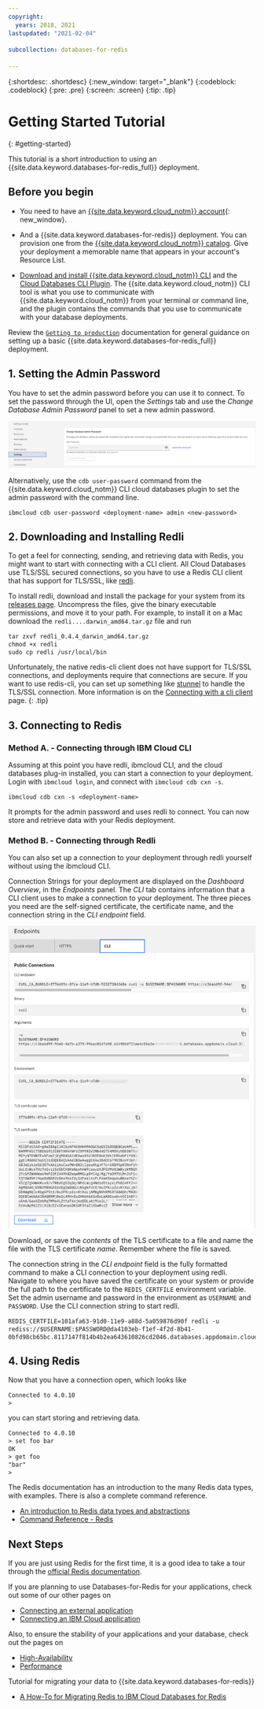 ```yaml
---
copyright:
  years: 2018, 2021
lastupdated: "2021-02-04"

subcollection: databases-for-redis

---
```


{:shortdesc: .shortdesc}
{:new_window: target="_blank"}
{:codeblock: .codeblock}
{:pre: .pre}
{:screen: .screen}
{:tip: .tip}


# Getting Started Tutorial
{: #getting-started}

This tutorial is a short introduction to using an {{site.data.keyword.databases-for-redis_full}} deployment.

## Before you begin

- You need to have an [{{site.data.keyword.cloud_notm}} account](https://ibm.biz/databases-for-redis-signup){: new_window}.

- And a {{site.data.keyword.databases-for-redis}} deployment. You can provision one from the [{{site.data.keyword.cloud_notm}} catalog](https://cloud.ibm.com/catalog/databases-for-redis/). Give your deployment a memorable name that appears in your account's Resource List.

- [Download and install {{site.data.keyword.cloud_notm}} CLI](/docs/cli?topic=cli-install-ibmcloud-cli) and the [Cloud Databases CLI Plugin](/docs/databases-cli-plugin?topic=databases-cli-plugin-cdb-reference). The {{site.data.keyword.cloud_notm}} CLI tool is what you use to communicate with {{site.data.keyword.cloud_notm}} from your terminal or command line, and the plugin contains the commands that you use to communicate with your database deployments.

Review the [`Getting to production`](/docs/cloud-databases?topic=cloud-databases-best-practices) documentation for general guidance on setting up a basic {{site.data.keyword.databases-for-redis_full}} deployment.

## 1. Setting the Admin Password

You have to set the admin password before you can use it to connect. To set the password through the UI, open the _Settings_ tab and use the _Change Database Admin Password_ panel to set a new admin password.

![The Change Database Admin Password Panel in _Settings_](images/settings-admin-password.png)

Alternatively, use the `cdb user-password` command from the {{site.data.keyword.cloud_notm}} CLI cloud databases plugin to set the admin password with the command line.
```
ibmcloud cdb user-password <deployment-name> admin <new-password>
```

## 2. Downloading and Installing Redli

To get a feel for connecting, sending, and retrieving data with Redis, you might want to start with connecting with a CLI client. All Cloud Databases use TLS/SSL secured connections, so you have to use a Redis CLI client that has support for TLS/SSL, like [redli](https://github.com/IBM-Cloud/redli).

To install redli, download and install the package for your system from its [releases page](https://github.com/IBM-Cloud/redli/releases). Uncompress the files, give the binary executable permissions, and move it to your path. For example, to install it on a Mac download the `redli....darwin_amd64.tar.gz` file and run
```
tar zxvf redli_0.4.4_darwin_amd64.tar.gz
chmod +x redli
sudo cp redli /usr/local/bin
```

Unfortunately, the native redis-cli client does not have support for TLS/SSL connections, and deployments require that  connections are secure. If you want to use redis-cli, you can set up something like [stunnel](https://www.stunnel.org/index.html) to handle the TLS/SSL connection. More information is on the [Connecting with a cli client](/docs/databases-for-redis?topic=databases-for-redis-connecting-cli-client#connecting-with-redis-cli) page.
{: .tip}

## 3. Connecting to Redis

### Method A. - Connecting through IBM Cloud CLI

Assuming at this point you have redli, ibmcloud CLI, and the cloud databases plug-in installed, you can start a connection to your deployment. Login with `ibmcloud login`, and connect with `ibmcloud cdb cxn -s`.
```
ibmcloud cdb cxn -s <deployment-name>
```
It prompts for the admin password and uses redli to connect. You can now store and retrieve data with your Redis deployment. 

### Method B. -  Connecting through Redli

You can also set up a connection to your deployment through redli yourself without using the ibmcloud CLI.

Connection Strings for your deployment are displayed on the _Dashboard Overview_, in the _Endpoints_ panel. The _CLI_ tab contains information that a CLI client uses to make a connection to your deployment. The three pieces you need are the self-signed certificate, the certificate name, and the connection string in the _CLI endpoint_ field. 

![CLI Endpoints panel](images/cli-endpoints-pane.png)

Download, or save the _contents_ of the TLS certificate to a file and name the file with the TLS certificate _name_. Remember where the file is saved.

The connection string in the _CLI endpoint_ field is the fully formatted command to make a CLI connection to your deployment using redli. Navigate to where you have saved the certificate on your system or provide the full path to the certificate to the `REDIS_CERTFILE` environment variable. Set the admin username and password in the environment as `USERNAME` and `PASSWORD`. Use the CLI connection string to start redli.
```
REDIS_CERTFILE=101afa63-91d0-11e9-a88d-5a059876d90f redli -u rediss://$USERNAME:$PASSWORD@da4103eb-f1ef-4f2d-8b41-0bfd98cb65bc.8117147f814b4b2ea643610826cd2046.databases.appdomain.cloud:30174/0
```

## 4. Using Redis

Now that you have a connection open, which looks like
```
Connected to 4.0.10
>
```
you can start storing and retrieving data.
```
Connected to 4.0.10
> set foo bar
OK
> get foo
"bar"
>
```

The Redis documentation has an introduction to the many Redis data types, with examples. There is also a complete command reference.
- [An introduction to Redis data types and abstractions](https://redis.io/topics/data-types-intro)
- [Command Reference - Redis](https://redis.io/commands/)

## Next Steps

If you are just using Redis for the first time, it is a good idea to take a tour through the [official Redis documentation](https://redis.io/documentation). 

If you are planning to use Databases-for-Redis for your applications, check out some of our other pages on 
- [Connecting an external application](/docs/databases-for-redis?topic=databases-for-redis-external-app)
- [Connecting an IBM Cloud application](/docs/databases-for-redis?topic=databases-for-redis-ibmcloud-app)

Also, to ensure the stability of your applications and your database, check out the pages on 
- [High-Availability](/docs/databases-for-redis?topic=databases-for-redis-high-availability)
- [Performance](/docs/databases-for-redis?topic=databases-for-redis-performance)

Tutorial for migrating your data to {{site.data.keyword.databases-for-redis}}
- [A How-To for Migrating Redis to IBM Cloud Databases for Redis](https://www.ibm.com/cloud/blog/a-how-to-for-migrating-redis-to-ibm-cloud-databases-for-redis) 

